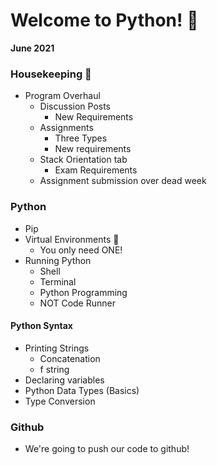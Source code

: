 # Welcome to Python! 🐍
**June 2021**

### Housekeeping 🧹
* Program Overhaul
    * Discussion Posts
        * New Requirements
    * Assignments
        * Three Types
        * New requirements
    * Stack Orientation tab
        * Exam Requirements
    * Assignment submission over dead week

### Python
* Pip
* Virtual Environments 🎒
    * You only need ONE!
* Running Python
    * Shell
    * Terminal
    * Python Programming 
    * NOT Code Runner

#### Python Syntax
* Printing Strings
    * Concatenation
    * f string
* Declaring variables
* Python Data Types (Basics)
* Type Conversion

### Github
* We're going to push our code to github!
